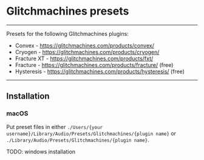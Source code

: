 # Glitchmachines presets

___

Presets for the following Glitchmachines plugins:

- Convex - https://glitchmachines.com/products/convex/
- Cryogen - https://glitchmachines.com/products/cryogen/
- Fracture XT - <https://glitchmachines.com/products/fxt/>
- Fracture - <https://glitchmachines.com/products/fracture/> \(free\)
- Hysteresis - <https://glitchmachines.com/products/hysteresis/> \(free\)

___

## Installation

### macOS

Put preset files in either `./Users/{your username}/Library/Audio/Presets/Glitchmachines/{plugin name}` or `./Library/Audio/Presets/Glitchmachines/{plugin name}`.

TODO: windows installation
